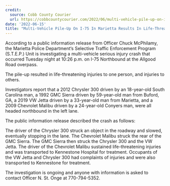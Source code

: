 ```yaml
---
credit:
  source: Cobb County Courier
  url: https://cobbcountycourier.com/2022/06/multi-vehicle-pile-up-on-i-75-in-marietta-results-in-life-threatening-injuries/
date: '2022-06-15'
title: "Multi-Vehicle Pile-Up On I-75 In Marietta Results In Life-Threatening Injuries"
---
```

According to a public information release from Officer Chuck McPhilamy, the Marietta Police Department‘s Selective Traffic Enforcement Program (S.T.E.P.) Unit is investigating a multi-vehicle serious injury crash that occurred Tuesday night at 10:26 p.m. on I-75 Northbound at the Allgood Road overpass.

The pile-up resulted in life-threatening injuries to one person, and injuries to others.

Investigators report that a 2012 Chrysler 300 driven by an 18-year-old South Carolina man, a 1992 GMC Sierra driven by 59-year-old man from Buford, GA, a 2019 VW Jetta driven by a 33-year-old man from Marietta, and a 2009 Chevrolet Malibu driven by a 24-year-old Conyers man, were all headed northbound in the left lane.

The public information release described the crash as follows:

The driver of the Chrysler 300 struck an object in the roadway and slowed, eventually stopping in the lane. The Chevrolet Malibu struck the rear of the GMC Sierra. The GMC Sierra then struck the Chrysler 300 and the VW Jetta. The driver of the Chevrolet Malibu sustained life-threatening injuries and was transported to Kennestone Hospital for treatment. Occupants of the VW Jetta and Chrysler 300 had complaints of injuries and were also transported to Kennestone for treatment.

The investigation is ongoing and anyone with information is asked to contact Officer N. St. Onge at 770-794-5352.
